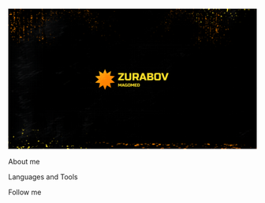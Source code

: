 [![Header](https://github.com/LAIZERLZR/LAIZERLZR/blob/main/assets/Magomed%20Zurabov.png)](https://github.com/LAIZERLZR?tab=repositories)  

About me

Languages and Tools

Follow me
